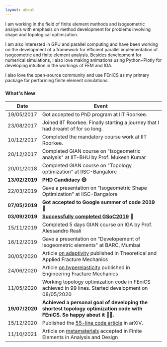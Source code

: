 ```yaml
---
layout: about
---
```


I am working in the field of finite element methods and isogeometric analysis with emphasis on method development for problems involving shape and topological optimization.

I am also interested in GPU and parallel computing and have been working on the development of a framework for efficient parallel implementation of isogeometric and finite element analysis. Besides development for numerical simulations, I also love making animations using Python+Plotly for developing intuition in the workings of FEM and IGA.

I also love the open-source community and use FEniCS as my primary package for performing finite element simulations.

### What's New

| Date           | Event                                                        |
| -------------- | ------------------------------------------------------------ |
| 19/05/2017     | Got accepted to PhD program at IIT Roorkee.                  |
| 23/08/2017     | Joined IIT Roorkee. Finally starting a journey that I had dreamt of for so long. |
| 10/12/2017     | Completed the mandatory course work at IIT Roorkee.          |
| 20/12/2017     | Completed GIAN course on "Isogeometric analysis" at IIT-BHU by Prof. Mukesh Kumar |
| 20/01/2018     | Completed GIAN course on "Topology optimization" at IISC-Bangalore |
| **13/02/2019** | **PHD Candidacy 😄**                                          |
| 22/03/2019     | Gave a presentation on "Isogeometric Shape Optimization" at IISC-Bangalore |
| **07/05/2019** | **Got accepted to Google summer of code 2019 🥳** |
| **03/09/2019** |**[Successfully completed GSoC2019](https://summerofcode.withgoogle.com/archive/2019/projects/4659097339691008)** 🥳 |
| 15/11/2019 | Completed 5 days GIAN course on IGA by Prof. Alessandro Reali|
| 16/12/2019     | Gave a presentation on "Developement of Isogeometric elements" at BARC, Mumbai |
| 30/05/2020     | Article [on adaptivity](https://www.sciencedirect.com/science/article/abs/pii/S0167844220301981) published in Theoretical and Applied Fracture Mechanics |
| 24/06/2020 | Article [on hyperelasticity](https://www.sciencedirect.com/science/article/pii/S0013794420307797) published in Engineering Fracture Mechanics |
|11/05/2020| Working topology optimization code in FEniCS achieved in 99 lines. Started development on 08/05/2020|
|**19/07/2020** | **Achieved a personal goal of developing the shortest topology optimization code with FEniCS. So happy about it 🥳😁.** |
| 15/12/2020|Published the [55-line code article](https://arxiv.org/abs/2012.08208) in arXiV. |
|11/10/2021|Article on [metamaterials](https://www.sciencedirect.com/science/article/pii/S0168874X21001311) accepted in Finite Elements in Analysis and Design|
